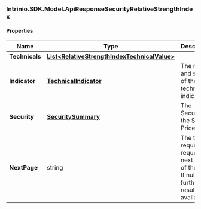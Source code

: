 [//]: # (CLASS:Intrinio.SDK.Model.ApiResponseSecurityRelativeStrengthIndex)

[//]: # (KIND:object)

### Intrinio.SDK.Model.ApiResponseSecurityRelativeStrengthIndex
#### Properties

[//]: # (START_DEFINITION)

Name | Type | Description
------------ | ------------- | -------------
**Technicals** | [**List&lt;RelativeStrengthIndexTechnicalValue&gt;**](RelativeStrengthIndexTechnicalValue.md) |  &nbsp;
**Indicator** | [**TechnicalIndicator**](TechnicalIndicator.md) | The name and symbol of the technical indicator &nbsp;
**Security** | [**SecuritySummary**](SecuritySummary.md) | The Security of the Stock Price &nbsp;
**NextPage** | string | The token required to request the next page of the data. If null, no further results are available. &nbsp;

[//]: # (END_DEFINITION)


[//]: # (CONTAINED_CLASS:Intrinio.SDK.Model.RelativeStrengthIndexTechnicalValue)


[//]: # (CONTAINED_CLASS:Intrinio.SDK.Model.TechnicalIndicator)


[//]: # (CONTAINED_CLASS:Intrinio.SDK.Model.SecuritySummary)


